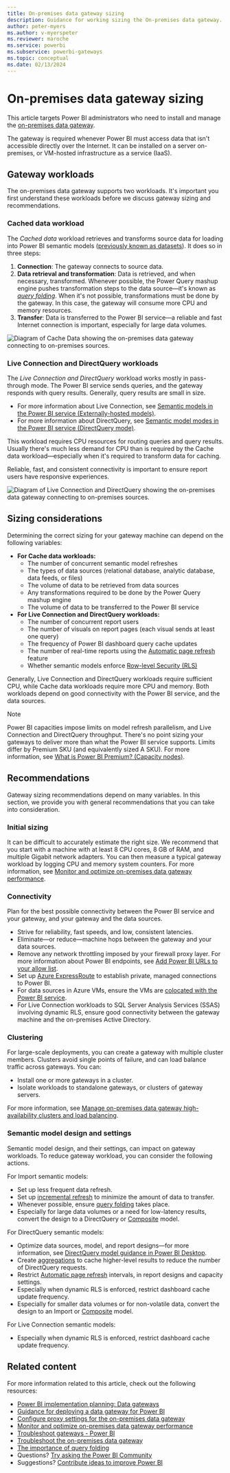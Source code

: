```yaml
---
title: On-premises data gateway sizing
description: Guidance for working sizing the On-premises data gateway.
author: peter-myers
ms.author: v-myerspeter
ms.reviewer: maroche
ms.service: powerbi
ms.subservice: powerbi-gateways
ms.topic: conceptual
ms.date: 02/13/2024
---
```


# On-premises data gateway sizing

This article targets Power BI administrators who need to install and manage the [on-premises data gateway](../connect-data/service-gateway-onprem.md).

The gateway is required whenever Power BI must access data that isn't accessible directly over the Internet. It can be installed on a server on-premises, or VM-hosted infrastructure as a service (IaaS).

## Gateway workloads

The on-premises data gateway supports two workloads. It's important you first understand these workloads before we discuss gateway sizing and recommendations.

### Cached data workload

The _Cached data_ workload retrieves and transforms source data for loading into Power BI semantic models ([previously known as datasets](../connect-data/service-datasets-rename.md)). It does so in three steps:

1. **Connection**: The gateway connects to source data.
1. **Data retrieval and transformation**: Data is retrieved, and when necessary, transformed. Whenever possible, the Power Query mashup engine pushes transformation steps to the data source—it's known as _[query folding](power-query-folding.md)_. When it's not possible, transformations must be done by the gateway. In this case, the gateway will consume more CPU and memory resources.
1. **Transfer**: Data is transferred to the Power BI service—a reliable and fast Internet connection is important, especially for large data volumes.

![Diagram of Cache Data showing the on-premises data gateway connecting to on-premises sources.](media/gateway-onprem-sizing/gateway-onprem-workload-cached-data.png)

### Live Connection and DirectQuery workloads

The _Live Connection and DirectQuery_ workload works mostly in pass-through mode. The Power BI service sends queries, and the gateway responds with query results. Generally, query results are small in size.

- For more information about Live Connection, see [Semantic models in the Power BI service (Externally-hosted models)](../connect-data/service-datasets-understand.md#external-hosted-models).
- For more information about DirectQuery, see [Semantic model modes in the Power BI service (DirectQuery mode)](../connect-data/service-dataset-modes-understand.md#directquery-mode).

This workload requires CPU resources for routing queries and query results. Usually there's much less demand for CPU than is required by the Cache data workload—especially when it's required to transform data for caching.

Reliable, fast, and consistent connectivity is important to ensure report users have responsive experiences.

![Diagram of Live Connection and DirectQuery showing the on-premises data gateway connecting to on-premises sources.](media/gateway-onprem-sizing/gateway-onprem-workload-liveconnection-directquery.png)

## Sizing considerations

Determining the correct sizing for your gateway machine can depend on the following variables:

- **For Cache data workloads:**
  - The number of concurrent semantic model refreshes
  - The types of data sources (relational database, analytic database, data feeds, or files)
  - The volume of data to be retrieved from data sources
  - Any transformations required to be done by the Power Query mashup engine
  - The volume of data to be transferred to the Power BI service
- **For Live Connection and DirectQuery workloads:**
  - The number of concurrent report users
  - The number of visuals on report pages (each visual sends at least one query)
  - The frequency of Power BI dashboard query cache updates
  - The number of real-time reports using the [Automatic page refresh](../create-reports/desktop-automatic-page-refresh.md) feature
  - Whether semantic models enforce [Row-level Security (RLS)](../enterprise/service-admin-rls.md)

Generally, Live Connection and DirectQuery workloads require sufficient CPU, while Cache data workloads require more CPU and memory. Both workloads depend on good connectivity with the Power BI service, and the data sources.

> [!NOTE]
> Power BI capacities impose limits on model refresh parallelism, and Live Connection and DirectQuery throughput. There's no point sizing your gateways to deliver more than what the Power BI service supports. Limits differ by Premium SKU (and equivalently sized A SKU). For more information, see [What is Power BI Premium? (Capacity nodes)](../enterprise/service-premium-what-is.md#capacities-and-skus).

## Recommendations

Gateway sizing recommendations depend on many variables. In this section, we provide you with general recommendations that you can take into consideration.

### Initial sizing

It can be difficult to accurately estimate the right size. We recommend that you start with a machine with at least 8 CPU cores, 8 GB of RAM, and multiple Gigabit network adapters. You can then measure a typical gateway workload by logging CPU and memory system counters. For more information, see [Monitor and optimize on-premises data gateway performance](/data-integration/gateway/service-gateway-performance).

### Connectivity

Plan for the best possible connectivity between the Power BI service and your gateway, and your gateway and the data sources.

- Strive for reliability, fast speeds, and low, consistent latencies.
- Eliminate—or reduce—machine hops between the gateway and your data sources.
- Remove any network throttling imposed by your firewall proxy layer. For more information about Power BI endpoints, see [Add Power BI URLs to your allow list](/fabric/security/power-bi-allow-list-urls).
- Set up [Azure ExpressRoute](/azure/expressroute/expressroute-introduction) to establish private, managed connections to Power BI.
- For data sources in Azure VMs, ensure the VMs are [colocated with the Power BI service](../admin/service-admin-where-is-my-tenant-located.md).
- For Live Connection workloads to SQL Server Analysis Services (SSAS) involving dynamic RLS, ensure good connectivity between the gateway machine and the on-premises Active Directory.

### Clustering

For large-scale deployments, you can create a gateway with multiple cluster members. Clusters avoid single points of failure, and can load balance traffic across gateways. You can:

- Install one or more gateways in a cluster.
- Isolate workloads to standalone gateways, or clusters of gateway servers.

For more information, see [Manage on-premises data gateway high-availability clusters and load balancing](/data-integration/gateway/service-gateway-high-availability-clusters).

### Semantic model design and settings

Semantic model design, and their settings, can impact on gateway workloads. To reduce gateway workload, you can consider the following actions.

For Import semantic models:

- Set up less frequent data refresh.
- Set up [incremental refresh](../connect-data/incremental-refresh-overview.md) to minimize the amount of data to transfer.
- Whenever possible, ensure [query folding](power-query-folding.md) takes place.
- Especially for large data volumes or a need for low-latency results, convert the design to a DirectQuery or [Composite](../connect-data/service-dataset-modes-understand.md#composite-mode) model.

For DirectQuery semantic models:

- Optimize data sources, model, and report designs—for more information, see [DirectQuery model guidance in Power BI Desktop](directquery-model-guidance.md).
- Create [aggregations](../enterprise/aggregations-auto.md) to cache higher-level results to reduce the number of DirectQuery requests.
- Restrict [Automatic page refresh](../create-reports/desktop-automatic-page-refresh.md) intervals, in report designs and capacity settings.
- Especially when dynamic RLS is enforced, restrict dashboard cache update frequency.
- Especially for smaller data volumes or for non-volatile data, convert the design to an Import or [Composite](../connect-data/service-dataset-modes-understand.md#composite-mode) model.

For Live Connection semantic models:

- Especially when dynamic RLS is enforced, restrict dashboard cache update frequency.

## Related content

For more information related to this article, check out the following resources:

- [Power BI implementation planning: Data gateways](powerbi-implementation-planning-data-gateways.md)
- [Guidance for deploying a data gateway for Power BI](../connect-data/service-gateway-deployment-guidance.md)
- [Configure proxy settings for the on-premises data gateway](/data-integration/gateway/service-gateway-proxy)
- [Monitor and optimize on-premises data gateway performance](/data-integration/gateway/service-gateway-performance)
- [Troubleshoot gateways - Power BI](../connect-data/service-gateway-onprem-tshoot.md)
- [Troubleshoot the on-premises data gateway](/data-integration/gateway/service-gateway-tshoot)
- [The importance of query folding](power-query-folding.md)
- Questions? [Try asking the Power BI Community](https://community.powerbi.com/)
- Suggestions? [Contribute ideas to improve Power BI](https://ideas.powerbi.com)
